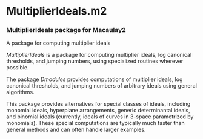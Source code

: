 # MultiplierIdeals.m2
### MultiplierIdeals package for Macaulay2

A package for computing multiplier ideals


*MultiplierIdeals*
is a package for computing multiplier ideals,
log canonical thresholds, and jumping numbers,
using specialized routines wherever possible.

The package *Dmodules*
provides computations of multiplier ideals,
log canonical thresholds, and jumping numbers of arbitrary ideals
using general algorithms.

This package provides alternatives for special classes of ideals,
including monomial ideals, hyperplane arrangements,
generic determinantal ideals,
and binomial ideals
(currently, ideals of curves in 3-space parametrized by monomials).
These special computations are typically much faster than general methods
and can often handle larger examples.
